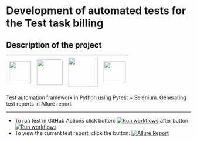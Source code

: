 # Development of automated tests for the Test task billing

## Description of the project

| <img src="https://cdn.jsdelivr.net/gh/devicons/devicon/icons/python/python-original-wordmark.svg" width="60" heigh="60"/> | <img src="https://cdn.jsdelivr.net/gh/devicons/devicon/icons/pytest/pytest-original-wordmark.svg" width="70" heigh="70"/> | <img src="https://cdn.jsdelivr.net/gh/devicons/devicon/icons/git/git-original-wordmark.svg" width="80" heigh="80"/> | <img src="https://avatars.githubusercontent.com/u/5879127?s=200&v=4" width="60" heigh="60"/> |
|---------------------------------------------------------------------------------------------------------------------------|---------------------------------------------------------------------------------------------------------------------------|---------------------------------------------------------------------------------------------------------------------|----------------------------------------------------------------------------------------------|

Test automation framework in Python using Pytest + Selenium.
Generating test reports in Allure report
___
* To run test in GitHub Actions click button: [![Run workflows](https://img.shields.io/badge/Run%20workflows-grey)](https://github.com/lambotik/belitsoft_task/actions/workflows/allure-report.yml) after button [![Run workflows](https://img.shields.io/badge/Run%20workflows-green)](https://github.com/lambotik/belitsoft_task/actions/workflows/allure-report.yml)
* To view the current test report, click the
  button: [![Allure Report](https://img.shields.io/badge/Allure%20Report-deployed-orange)](https://lambotik.github.io/belitsoft_task/)
